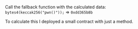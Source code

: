 Call the fallback function with the calculated data: `bytes4(keccak256("pwn()"));` => `0xdd365b8b`

To calculate this I deployed a small contract with just a method.
